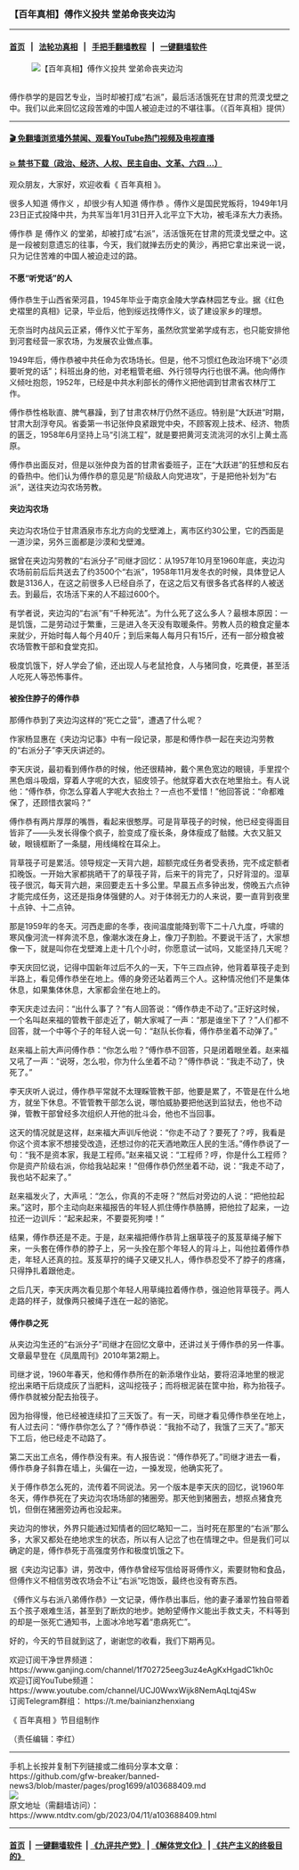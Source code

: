 ### 【百年真相】傅作义投共 堂弟命丧夹边沟
------------------------

#### [首页](https://github.com/gfw-breaker/banned-news3/blob/master/README.md) &nbsp;&nbsp;|&nbsp;&nbsp; [法轮功真相](https://github.com/begood0513/basic/blob/master/README.md)  &nbsp;&nbsp;|&nbsp;&nbsp; [手把手翻墙教程](https://github.com/gfw-breaker/guides/wiki)  &nbsp;&nbsp;|&nbsp;&nbsp; [一键翻墙软件](https://github.com/gfw-breaker/nogfw/blob/master/README.md)  



<div><div class="featured_image">
 <figure>
  <img alt="【百年真相】傅作义投共 堂弟命丧夹边沟" src="https://i.ntdtv.com/assets/uploads/2023/04/id103688411-672-1-800x450.jpg"/>
 </figure><br/>
 <span class="caption">
  傅作恭学的是园艺专业，当时却被打成“右派”，最后活活饿死在甘肃的荒漠戈壁之中。我们以此来回忆这段苦难的中国人被迫走过的不堪往事。（《百年真相》提供）
 </span>
</div>
</div><hr/>

#### [ 🎬  免翻墙浏览墙外禁闻、观看YouTube热门视频及电视直播](https://github.com/gfw-breaker/HelloWorld)

#### [ 💥  禁书下载（政治、经济、人权、民主自由、文革、六四 ...）](https://github.com/gfw-breaker/books/blob/master/README.md)

<div><div class="post_content" itemprop="articleBody">
 <p>
  观众朋友，大家好，欢迎收看《
  <ok href="https://www.ntdtv.com/gb/百年真相.htm">
   百年真相
  </ok>
  》。
 </p>
 <p>
  很多人知道
  <ok href="https://www.ntdtv.com/gb/傅作义.htm">
   傅作义
  </ok>
  ，却很少有人知道
  <ok href="https://www.ntdtv.com/gb/傅作恭.htm">
   傅作恭
  </ok>
  。傅作义是国民党叛将，1949年1月23日正式投降中共，为共军当年1月31日开入北平立下大功，被毛泽东大力表扬。
 </p>
 <p>
  <ok href="https://www.ntdtv.com/gb/傅作恭.htm">
   傅作恭
  </ok>
  是
  <ok href="https://www.ntdtv.com/gb/傅作义.htm">
   傅作义
  </ok>
  的堂弟，却被打成“右派”，活活饿死在甘肃的荒漠戈壁之中。这是一段被刻意遗忘的往事，今天，我们就掸去历史的黄沙，再把它拿出来说一说，只为记住苦难的中国人被迫走过的路。
 </p>
 <p>
 </p>
 <p>
 </p>
 <h4>
  不愿“听党话”的人
 </h4>
 <p>
  傅作恭生于山西省荣河县，1945年毕业于南京金陵大学森林园艺专业。据《红色史褶里的真相》记录，毕业后，他到绥远找傅作义，谈了建设家乡的理想。
 </p>
 <p>
  无奈当时内战风云正紧，傅作义忙于军务，虽然欣赏堂弟学成有志，也只能安排他到河套经营一家农场，为发展农业做点事。
 </p>
 <p>
  1949年后，傅作恭被中共任命为农场场长。但是，他不习惯红色政治环境下“必须要听党的话”；科班出身的他，对老粗管老细、外行领导内行也很不满。他向傅作义倾吐抱怨，1952年，已经是中共水利部长的傅作义把他调到甘肃省农林厅工作。
 </p>
 <p>
  傅作恭性格耿直、脾气暴躁，到了甘肃农林厅仍然不适应。特别是“大跃进”时期，甘肃大刮浮夸风。省委第一书记张仲良紧跟党中央，不顾客观上技术、经济、物质的匮乏，1958年6月坚持上马“引洮工程”，就是要把黄河支流洮河的水引上黄土高原。
 </p>
 <p>
  傅作恭出面反对，但是以张仲良为首的甘肃省委班子，正在“大跃进”的狂想和反右的昏热中。他们认为傅作恭的意见是“阶级敌人向党进攻”，于是把他补划为“右派”，送往夹边沟农场劳教。
 </p>
 <h4>
  夹边沟农场
 </h4>
 <p>
  夹边沟农场位于甘肃酒泉市东北方向的戈壁滩上，离市区约30公里，它的西面是一道沙梁，另外三面都是沙漠和戈壁滩。
 </p>
 <p>
  据曾在夹边沟劳教的“右派分子”司继才回忆：从1957年10月至1960年底，夹边沟农场前前后后共送去了约3500个“右派”，1958年11月发冬衣的时候，具体登记人数是3136人，在这之前很多人已经自杀了，在这之后又有很多各式各样的人被送去。到最后，农场活下来的人不超过600个。
 </p>
 <p>
  有学者说，夹边沟的“右派”有“千种死法”。为什么死了这么多人？最根本原因：一是饥饿，二是劳动过于繁重，三是进入冬天没有取暖条件。劳教人员的粮食定量本来就少，开始时每人每个月40斤；到后来每人每月只有15斤，还有一部分粮食被农场管教干部和食堂克扣。
 </p>
 <p>
  极度饥饿下，好人学会了偷，还出现人与老鼠抢食，人与猪同食，吃粪便，甚至活人吃死人等恐怖事件。
 </p>
 <h4>
  被拴住脖子的傅作恭
 </h4>
 <p>
  那傅作恭到了夹边沟这样的“死亡之营”，遭遇了什么呢？
 </p>
 <p>
  作家杨显惠在《夹边沟记事》中有一段记录，那是和傅作恭一起在夹边沟劳教的“右派分子”李天庆讲述的。
 </p>
 <p>
  李天庆说，最初看到傅作恭的时候，他还很精神，戴个黑色宽边的眼镜，手里捏个黑色烟斗吸烟，穿着人字呢的大衣，貂皮领子。他就穿着大衣在地里抬土。有人说他：“傅作恭，你怎么穿着人字呢大衣抬土？一点也不爱惜！”他回答说：“命都难保了，还顾惜衣裳吗？”
 </p>
 <p>
  傅作恭有两片厚厚的嘴唇，看起来很憨厚。可是背草筏子的时候，他已经变得面目皆非了——头发长得像个疯子，脸变成了瘦长条，身体瘦成了骷髅。大衣又脏又破，眼镜框断了一条腿，用线绳栓在耳朵上。
 </p>
 <p>
  背草筏子可是累活。领导规定一天背六趟，超额完成任务者受表扬，完不成定额者扣晚饭。一开始大家都挑晒干了的草筏子背，后来干的背完了，只好背湿的。湿草筏子很沉，每天背六趟，来回要走五十多公里。早晨五点多钟出发，傍晚五六点钟才能完成任务，这还是指身体强健的人。对于体弱无力的人来说，要一直背到夜里十点钟、十二点钟。
 </p>
 <p>
  那是1959年的冬天。河西走廊的冬季，夜间温度能降到零下二十八九度，呼啸的寒风像河流一样奔流不息，像潮水泼在身上，像刀子割脸。不要说干活了，大家想像一下，就是叫你在戈壁滩上走十几个小时，你愿意试一试吗，又能坚持几天呢？
 </p>
 <p>
  李天庆回忆说，记得中国新年过后不久的一天，下午三四点钟，他背着草筏子走到半路上，看见傅作恭坐在地上。傅的身旁还站着两三个人。这种情况他们不是集体休息，如果集体休息，大家都会坐在地上的。
 </p>
 <p>
  李天庆走过去问：“出什么事了？”有人回答说：“傅作恭走不动了。”正好这时候，一个名叫赵来福的管教干部走近了，朝大家喊了一声：“那是谁坐下了？”人们都不回答，就一个中等个子的年轻人说一句：“赵队长你看，傅作恭坐着不动弹了。”
 </p>
 <p>
  赵来福上前大声问傅作恭：“你怎么啦？”傅作恭不回答，只是闭着眼坐着。赵来福又吼了一声：“说呀，怎么啦，你为什么坐着不动？”傅作恭说：“我走不动了，快死了。”
 </p>
 <p>
  李天庆听人说过，傅作恭平常就不太理睬管教干部，他要是累了，不管是在什么地方，就坐下休息。不管管教干部怎么说，哪怕威胁要把他送到监狱去，他也不动弹，管教干部曾经多次组织人开他的批斗会，他也不当回事。
 </p>
 <p>
  这天的情况就是这样，赵来福大声训斥他说：“你走不动了？要死了？哼，我看是你这个资本家不想接受改造，还想过你的花天酒地欺压人民的生活。”傅作恭说了一句：“我不是资本家，我是工程师。”赵来福又说：“工程师？哼，你是什么工程师？你是资产阶级右派，你给我站起来！”但傅作恭仍然坐着不动，说：“我走不动了，我也站不起来了。”
 </p>
 <p>
  赵来福发火了，大声吼：“怎么，你真的不走呀？”然后对旁边的人说：“把他拉起来。”这时，那个主动向赵来福报告的年轻人抓住傅作恭胳膊，把他拉了起来，一边拉还一边训斥：“起来起来，不要耍死狗喽！”
 </p>
 <p>
  结果，傅作恭还是不走。于是，赵来福把傅作恭背上捆草筏子的芨芨草绳子解下来，一头套在傅作恭的脖子上，另一头拴在那个年轻人的背斗上，叫他拉着傅作恭走，年轻人还真的拉。芨芨草拧的绳子又硬又扎人，傅作恭忍受不了脖子的疼痛，只得挣扎着跟他走。
 </p>
 <p>
  之后几天，李天庆两次看见那个年轻人用草绳拉着傅作恭，强迫他背草筏子。两人走路的样子，就像两只被绳子连在一起的骆驼。
 </p>
 <h4>
  傅作恭之死
 </h4>
 <p>
  从夹边沟生还的“右派分子”司继才在回忆文章中，还讲过关于傅作恭的另一件事。文章最早登在《凤凰周刊》2010年第2期上。
 </p>
 <p>
  司继才说，1960年春天，他和傅作恭所在的新添墩作业站，要将沼泽地里的根泥挖出来晒干后烧成灰了当肥料，这叫挖筏子；而将根泥装在筐中抬，称为抬筏子。傅作恭就被分配去抬筏子。
 </p>
 <p>
  因为抬得慢，他已经被连续扣了三天饭了。有一天，司继才看见傅作恭坐在地上，有人过去问：“傅作恭你怎么了？”傅作恭说：“我抬不动了，我饿了三天了。”那天下工后，他已经走不动路了。
 </p>
 <p>
  第二天出工点名，傅作恭没有来。有人报告说：“傅作恭死了。”司继才进去一看，傅作恭身子斜靠在墙上，头偏在一边，一搡发现，他确实死了。
 </p>
 <p>
  关于傅作恭怎么死的，流传着不同说法。另一个版本是李天庆的回忆，说1960年冬天，傅作恭死在了夹边沟农场场部的猪圈旁。那天他到猪圈去，想抠点猪食充饥，但倒在猪圈旁边再也没起来。
 </p>
 <p>
  夹边沟的惨状，外界只能通过知情者的回忆略知一二，当时死在那里的“右派”那么多，大家又都处在绝地求生的状态，所以有人记岔了也在情理之中。但是我们可以确定的是，傅作恭死于高强度劳作和极度饥饿之下。
 </p>
 <p>
  据《夹边沟记事》讲，劳改中，傅作恭曾经写信给哥哥傅作义，索要财物和食品，但傅作义不相信劳改农场会不让“右派”吃饱饭，最终也没有寄东西。
 </p>
 <p>
  《傅作义与右派八弟傅作恭》一文记录，傅作恭出事后，他的妻子潘翠竹独自带着五个孩子艰难生活，甚至到了断炊的地步。她盼望傅作义能出手救丈夫，不料等到的却是一张死亡通知书，上面冰冷地写着“患病死亡”。
 </p>
 <p>
  好的，今天的节目就到这了，谢谢您的收看，我们下期再见。
 </p>
 <p>
  欢迎订阅干净世界频道：
  <ok href="https://www.ganjing.com/channel/1f702725eeg3uz4eAgKxHgadC1kh0c">
   https://www.ganjing.com/channel/1f702725eeg3uz4eAgKxHgadC1kh0c
  </ok>
  <br/>
  欢迎订阅YouTube频道：
  <ok href="https://www.youtube.com/channel/UCJ0WwxWijk8NemAqLtqj4Sw">
   https://www.youtube.com/channel/UCJ0WwxWijk8NemAqLtqj4Sw
  </ok>
  <br/>
  订阅Telegram群组：
  <ok href="https://t.me/bainianzhenxiang">
   https://t.me/bainianzhenxiang
  </ok>
 </p>
 <p>
  《
  <ok href="https://www.epochtimes.com/b5/tag/%e7%99%be%e5%b9%b4%e7%9c%9f%e7%9b%b8.html">
   百年真相
  </ok>
  》节目组制作
 </p>
 <p>
  （责任编辑：李红）
 </p>
 <div class="single_ad">
 </div>
</div>
</div>
<hr/>
手机上长按并复制下列链接或二维码分享本文章：<br/>
https://github.com/gfw-breaker/banned-news3/blob/master/pages/prog1699/a103688409.md <br/>
<a href='https://github.com/gfw-breaker/banned-news3/blob/master/pages/prog1699/a103688409.md'><img src='https://github.com/gfw-breaker/banned-news3/blob/master/pages/prog1699/a103688409.md.png'/></a> <br/>
原文地址（需翻墙访问）：https://www.ntdtv.com/gb/2023/04/11/a103688409.html


------------------------
#### [首页](https://github.com/gfw-breaker/banned-news3/blob/master/README.md) &nbsp;|&nbsp; [一键翻墙软件](https://github.com/gfw-breaker/nogfw/blob/master/README.md) &nbsp;| [《九评共产党》](https://github.com/gfw-breaker/9ping.md/blob/master/README.md#九评之一评共产党是什么) | [《解体党文化》](https://github.com/gfw-breaker/jtdwh.md/blob/master/README.md) | [《共产主义的终极目的》](https://github.com/gfw-breaker/gczydzjmd.md/blob/master/README.md)


<img src='http://gfw-breaker.win/banned-news3/pages/prog1699/a103688409.md' width='0px' height='0px'/>